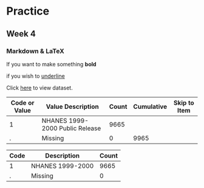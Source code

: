 # Practice
## Week 4
### Markdown & LaTeX

If you want to make something **bold**

if you wish to <u>underline</u>

Click [here](https://raw.githubusercontent.com/Yawen-Zhou/hw4/main/transplants.txt) to view dataset.

| Code or Value     | Value Description                 | Count | Cumulative | Skip to Item |
|-------------------|-----------------------------------|-------|------------|--------------|
| 1                 | NHANES 1999-2000 Public Release   | 9665  |            |              |
| .                 | Missing                           | 0     | 9965       |              |

| Code | Description | Count|
|--|--|--|
|1| NHANES 1999-2000 | 9665 |
|.| Missing |0|
